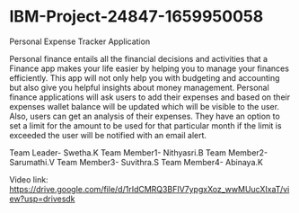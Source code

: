 # IBM-Project-24847-1659950058
Personal Expense Tracker Application

Personal finance entails all the financial decisions and activities that a Finance app makes your life easier by helping you to manage your finances efficiently. This app will not only help you with budgeting and accounting but also give you helpful insights about money management. Personal finance applications will ask users to add their expenses and based on their expenses wallet balance will be updated which will be visible to the user.  Also, users can get an analysis of their expenses. They have an option to set a limit for the amount to be used for that particular month if the limit is exceeded the user will be notified with an email alert.

Team Leader- Swetha.K
Team Member1- Nithyasri.B
Team Member2- Sarumathi.V
Team Member3- Suvithra.S
Team Member4- Abinaya.K

Video link: https://drive.google.com/file/d/1rIdCMRQ3BFIV7ypgxXoz_wwMUucXIxaT/view?usp=drivesdk
